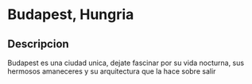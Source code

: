 # Budapest, Hungria 

## Descripcion 

Budapest es una ciudad unica, dejate fascinar por su vida nocturna, sus hermosos amaneceres y su arquitectura que la hace sobre salir
